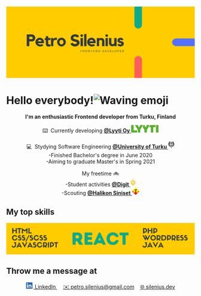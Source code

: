 [![Header-image](https://raw.githubusercontent.com/PetroSilenius/PetroSilenius/master/images/README-header.png)](https://www.silenius.dev)

# Hello everybody!<img src="https://cliply.co/wp-content/uploads/2019/06/391906110_WAVING_HAND_400px.gif" alt="Waving emoji" width="50px" />
<p align="center">
 <b>I'm an enthusiastic Frontend developer from Turku, Finland</b>
</p>

<p align="center">
 ⌨️&nbsp;&nbsp;Currently developing <a href="https://www.lyyti.com">
 <b>@Lyyti Oy </b>
 <img src="https://raw.githubusercontent.com/PetroSilenius/PetroSilenius/d7248f9403eb4442696b36941394a3cfb19e1d5a/images/Lyyti-logo.svg"
      alt="Lyyti logo" height="20px" /></a>
</p>

<p align="center">
 💻&nbsp;&nbsp;Stydying Software Engineering
 <a href="https://www.utu.fi/fi/opiskelijaksi/tieto-ja-viestintatekniikka-tekniikan-kandidaatti-ja-diplomi-insinoori-3-v-2-v">
  <b>@University of Turku </b>
  <img src="https://raw.githubusercontent.com/PetroSilenius/PetroSilenius/master/images/UniversityOfTurku-logo.png" alt="University of Turku logo" height="20px" />  </a>
 <br/>
  -Finished Bachelor's degree in June 2020
 <br/>
  -Aiming to graduate Master's in Spring 2021
</p>

<p align="center">
 My freetime 🚲
 <br/>
  -Student activities 
  <a href="https://www.digit.fi">
   <b>@Digit </b>
   <img src="https://raw.githubusercontent.com/PetroSilenius/PetroSilenius/master/images/Digit-logo.png" alt="Digit logo" height="20px">
  </a>
 <br />
  -Scouting 
  <a href="https://www.halsi.fi">
   <b>@Halikon Siniset </b>
   <img src="https://raw.githubusercontent.com/PetroSilenius/PetroSilenius/master/images/HalikonSiniset-logo.png" alt="Halikon Siniset logo" width="20px" />
  </a>
</p>

## My top skills
[![Tech-skills](https://raw.githubusercontent.com/PetroSilenius/PetroSilenius/master/images/Tech-skills.png)](https://www.silenius.dev)

## Throw me a message at
<p align="center">
 <a href="https://www.linkedin.com/in/petrosilenius">
  <img src="https://raw.githubusercontent.com/PetroSilenius/PetroSilenius/master/images/LinkedIn-logo.png" alt="LinkedIn logo" width="20px" />
  LinkedIn
 </a>
 &nbsp;&nbsp;&nbsp;
 <a href="mailto:petro.silenius@gmail.com">✉️ petro.silenius@gmail.com</a>&nbsp;&nbsp;&nbsp;
 <a href="https://www.silenius.dev">🌐 silenius.dev</a>
</p>
